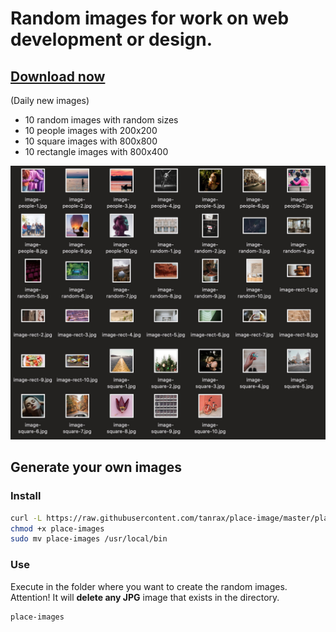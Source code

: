 # Random images for work on web development or design.

## [Download now](https://github.com/tanrax/place-image/blob/master/pack-place-image.zip?raw=true)
(Daily new images)

- 10 random images with random sizes
- 10 people images with  200x200
- 10 square images with  800x800
- 10 rectangle images with  800x400

![demo](demo.jpg)

## Generate your own images

### Install

``` bash
curl -L https://raw.githubusercontent.com/tanrax/place-image/master/place-images -o place-images
chmod +x place-images
sudo mv place-images /usr/local/bin
```

### Use

Execute in the folder where you want to create the random images.
Attention! It will **delete any JPG** image that exists in the directory.

``` bash
place-images
```
